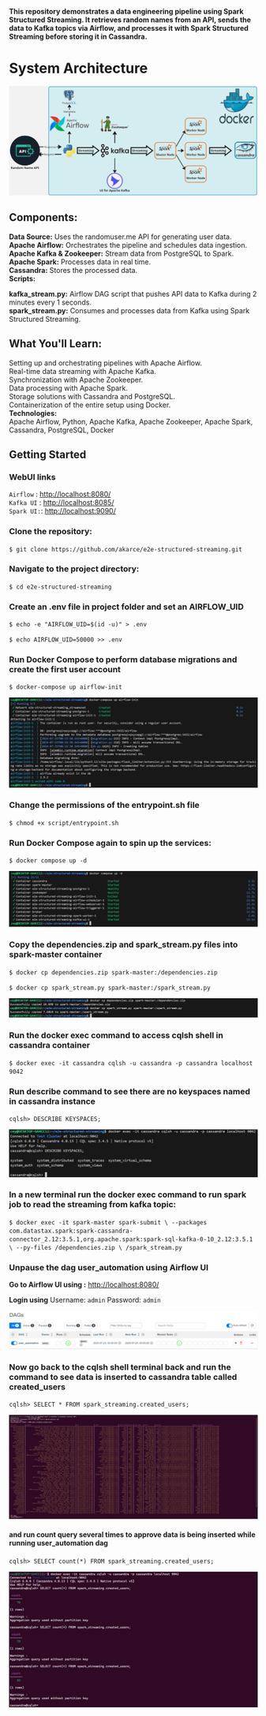 
**This repository demonstrates a data engineering pipeline using Spark Structured Streaming. It retrieves random names from an API, sends the data to Kafka topics via Airflow, and processes it with Spark Structured Streaming before storing it in Cassandra.**

# System Architecture

![alt text](img/architecture.jpg)

## Components:

**Data Source:** Uses the randomuser.me API for generating user data. \
**Apache Airflow:** Orchestrates the pipeline and schedules data ingestion. \
**Apache Kafka & Zookeeper:** Stream data from PostgreSQL to Spark. \
**Apache Spark:** Processes data in real time. \
**Cassandra:** Stores the processed data. \
**Scripts:**

**kafka_stream.py:** Airflow DAG script that pushes API data to Kafka during 2 minutes every 1 seconds. \
**spark_stream.py:** Consumes and processes data from Kafka using Spark Structured Streaming. 

## What You'll Learn:

Setting up and orchestrating pipelines with Apache Airflow. \
Real-time data streaming with Apache Kafka. \
Synchronization with Apache Zookeeper. \
Data processing with Apache Spark. \
Storage solutions with Cassandra and PostgreSQL. \
Containerization of the entire setup using Docker. \
**Technologies:** \
Apache Airflow, Python, Apache Kafka, Apache Zookeeper, Apache Spark, Cassandra, PostgreSQL, Docker 

## Getting Started

### WebUI links

`Airflow`  : <http://localhost:8080/> \
`Kafka UI` : <http://localhost:8085/> \
`Spark UI:`: <http://localhost:9090/> 

### Clone the repository:

`$ git clone https://github.com/akarce/e2e-structured-streaming.git`

### Navigate to the project directory:

`$ cd e2e-structured-streaming`

### Create an .env file in project folder and set an AIRFLOW_UID

`$ echo -e "AIRFLOW_UID=$(id -u)" > .env`

`$ echo AIRFLOW_UID=50000 >> .env`


### Run Docker Compose to perform database migrations and create the first user account

`$ docker-compose up airflow-init`

![alt text](img/airflow-init.png)

### Change the permissions of the entrypoint.sh file

`$ chmod +x script/entrypoint.sh`

### Run Docker Compose again to spin up the services:

`$ docker compose up -d`

![alt text](img/compose-up-d.png)


### Copy the dependencies.zip and spark_stream.py files into spark-master container

`$ docker cp dependencies.zip spark-master:/dependencies.zip`

`$ docker cp spark_stream.py spark-master:/spark_stream.py`

![alt text](img/docker-cp.png)

### Run the docker exec command to access cqlsh shell in cassandra container 

`$ docker exec -it cassandra cqlsh -u cassandra -p cassandra localhost 9042`

### Run describe command to see there are no keyspaces named in cassandra instance

`cqlsh> DESCRIBE KEYSPACES;`

![cqlsh no keyspace](img/cqlsh_no_keyspace.png)

### In a new terminal run the docker exec command to run spark job to read the streaming from kafka topic:

`$ docker exec -it spark-master spark-submit \
    --packages com.datastax.spark:spark-cassandra-connector_2.12:3.5.1,org.apache.spark:spark-sql-kafka-0-10_2.12:3.5.1 \
    --py-files /dependencies.zip \
    /spark_stream.py`


### Unpause the dag user_automation using Airflow UI

**Go to Airflow UI using :** <http://localhost:8080/>

**Login using** Username: `admin` Password: `admin`

![unpause the user_automation](img/unpause_user_automation.png)

### Now go back to the cqlsh shell terminal back and run the command to see data is inserted to cassandra table called created_users

`cqlsh> SELECT * FROM spark_streaming.created_users;`

![alt text](img/created_users.png)

#### and run count query several times to approve data is being inserted while running user_automation dag

`cqlsh> SELECT count(*) FROM spark_streaming.created_users;`

![alt text](img/count-created-users.png)

